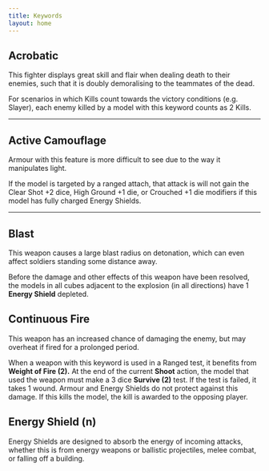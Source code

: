 ```yaml
---
title: Keywords
layout: home
---
```


## Acrobatic

This fighter displays great skill and flair when dealing death to their enemies, such that it is doubly demoralising to the teammates of the dead.

For scenarios in which Kills count towards the victory conditions (e.g. Slayer), each enemy killed by a model with this keyword counts as 2 Kills.

***

## Active Camouflage
Armour with this feature is more difficult to see due to the way it manipulates light.

If the model is targeted by a ranged attach, that attack is will not gain the Clear Shot +2 dice, High Ground +1 die, or Crouched +1 die modifiers if this model has fully charged Energy Shields.

***

## Blast

This weapon causes a large blast radius on detonation, which can even affect soldiers standing some distance away.

Before the damage and other effects of this weapon have been resolved, the models in all cubes adjacent to the explosion (in all directions) have 1 **Energy Shield** depleted.

## Continuous Fire

This weapon has an increased chance of damaging the enemy, but may overheat if fired for a prolonged period.

When a weapon with this keyword is used in a Ranged test, it benefits from **Weight of Fire (2).** At the end of the current **Shoot** action, the model that used the weapon must make a 3 dice **Survive (2)** test. If the test is failed, it takes 1 wound. Armour and Energy Shields do not protect against this damage. If this kills the model, the kill is awarded to the opposing player.

## Energy Shield (n)

Energy Shields are designed to absorb the energy of incoming attacks, whether this is from energy weapons or ballistic projectiles, melee combat, or falling off a building.